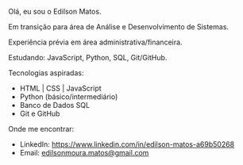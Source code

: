 Olá, eu sou o Edilson Matos.

Em transição para área de Análise e Desenvolvimento de Sistemas.

Experiência prévia em área administrativa/financeira.

Estudando: JavaScript, Python, SQL, Git/GitHub.

Tecnologias aspiradas:
- HTML | CSS | JavaScript
- Python (básico/intermediário)
- Banco de Dados SQL
- Git e GitHub

Onde me encontrar:
- LinkedIn: https://www.linkedin.com/in/edilson-matos-a69b50268
- Email: edilsonmoura.matos@gmail.com
